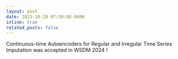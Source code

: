 ```yaml
---
layout: post
date: 2023-10-20 07:59:00-0400
inline: true
related_posts: false
---
```


Continuous-time Autoencoders for Regular and Irregular Time Series Imputation was accepted in WSDM 2024 !
